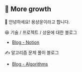 ## 🌳 More growth

👋 안녕하세요! 용상윤이라고 합니다.

😆 기술 / 프로젝트 / 상윤에 대한 블로그
- [Blog - Notion](https://www.notion.so/ryong9rrr/ebe3687569dd4b0492b7a28dca48d2a7)

✍ 알고리즘 문제 풀이 블로그
- [Blog - Algorithms](https://ryong9rrr.github.io/)

<!--
[![Hits](https://hits.seeyoufarm.com/api/count/incr/badge.svg?url=https%3A%2F%2Fgithub.com%2Fryong9rrr&count_bg=%2379C83D&title_bg=%23555555&icon=github.svg&icon_color=%23E7E7E7&title=hits&edge_flat=false)](https://hits.seeyoufarm.com)
-->
